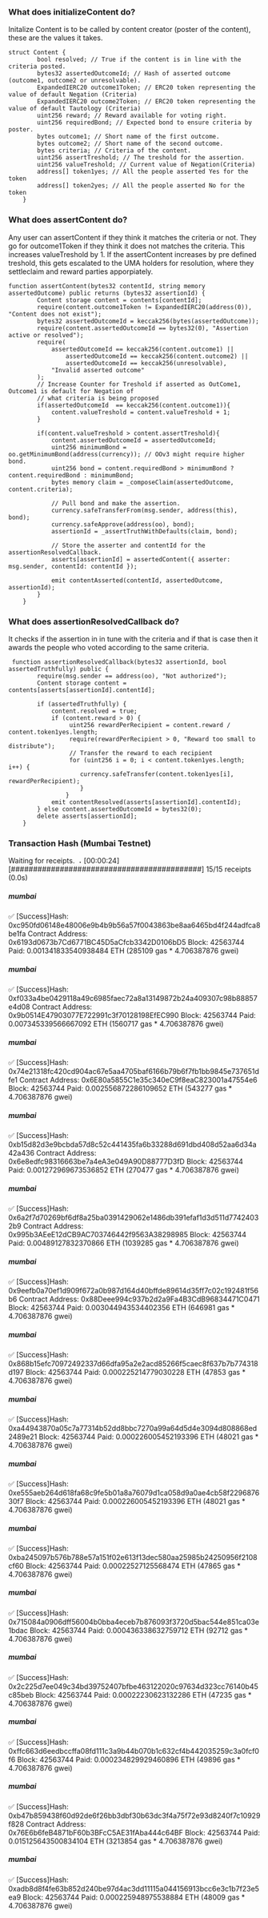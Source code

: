### What does initializeContent do?

Initalize Content is to be called by content creator (poster of the content), these are the values it takes. 

```
struct Content {
        bool resolved; // True if the content is in line with the criteria posted.
        bytes32 assertedOutcomeId; // Hash of asserted outcome (outcome1, outcome2 or unresolvable).
        ExpandedIERC20 outcome1Token; // ERC20 token representing the value of default Negation (Criteria)
        ExpandedIERC20 outcome2Token; // ERC20 token representing the value of default Tautology (Criteria)
        uint256 reward; // Reward available for voting right.
        uint256 requiredBond; // Expected bond to ensure criteria by poster.
        bytes outcome1; // Short name of the first outcome.
        bytes outcome2; // Short name of the second outcome.
        bytes criteria; // Criteria of the content.
        uint256 assertTreshold; // The treshold for the assertion. 
        uint256 valueTreshold; // Current value of Negation(Criteria)
        address[] token1yes; // All the people asserted Yes for the token
        address[] token2yes; // All the people asserted No for the token
    }

```

### What does assertContent do?
Any user can assertContent if they think it matches the criteria or not. They go for outcome1Token if they think
it does not matches the criteria. This increases valueTreshold by 1. If the assertContent increases by pre defined treshold, this gets escalated to the UMA holders for resolution, where they settleclaim and reward parties apporpiately. 

```
function assertContent(bytes32 contentId, string memory assertedOutcome) public returns (bytes32 assertionId) {
        Content storage content = contents[contentId];
        require(content.outcome1Token != ExpandedIERC20(address(0)), "Content does not exist");
        bytes32 assertedOutcomeId = keccak256(bytes(assertedOutcome));
        require(content.assertedOutcomeId == bytes32(0), "Assertion active or resolved");
        require(
            assertedOutcomeId == keccak256(content.outcome1) ||
                assertedOutcomeId == keccak256(content.outcome2) ||
                assertedOutcomeId == keccak256(unresolvable),
            "Invalid asserted outcome"
        );
        // Increase Counter for Treshold if asserted as OutCome1, Outcome1 is default for Negation of  
        // what criteria is being proposed
        if(assertedOutcomeId  == keccak256(content.outcome1)){
            content.valueTreshold = content.valueTreshold + 1;
        }

        if(content.valueTreshold > content.assertTreshold){
            content.assertedOutcomeId = assertedOutcomeId;
            uint256 minimumBond = oo.getMinimumBond(address(currency)); // OOv3 might require higher bond.
            uint256 bond = content.requiredBond > minimumBond ? content.requiredBond : minimumBond;
            bytes memory claim = _composeClaim(assertedOutcome, content.criteria);

            // Pull bond and make the assertion.
            currency.safeTransferFrom(msg.sender, address(this), bond);
            currency.safeApprove(address(oo), bond);
            assertionId = _assertTruthWithDefaults(claim, bond);

            // Store the asserter and contentId for the assertionResolvedCallback.
            asserts[assertionId] = assertedContent({ asserter: msg.sender, contentId: contentId });

            emit contentAsserted(contentId, assertedOutcome, assertionId);
        }
    }
```


### What does assertionResolvedCallback do? 
It checks if the assertion in in tune with the criteria and if that is case then it awards the
people who voted according to the same criteria. 

```
 function assertionResolvedCallback(bytes32 assertionId, bool assertedTruthfully) public {
        require(msg.sender == address(oo), "Not authorized");
        Content storage content = contents[asserts[assertionId].contentId];

        if (assertedTruthfully) {
            content.resolved = true;
            if (content.reward > 0) {
                 uint256 rewardPerRecipient = content.reward / content.token1yes.length;
                 require(rewardPerRecipient > 0, "Reward too small to distribute");
                 // Transfer the reward to each recipient
                 for (uint256 i = 0; i < content.token1yes.length; i++) {
                    currency.safeTransfer(content.token1yes[i], rewardPerRecipient);
                    }
                }
            emit contentResolved(asserts[assertionId].contentId);
        } else content.assertedOutcomeId = bytes32(0);
        delete asserts[assertionId];
    }
```

### Transaction Hash (Mumbai Testnet)
Waiting for receipts.
⠠ [00:00:24] [###########################################] 15/15 receipts (0.0s)
##### mumbai
✅  [Success]Hash: 0xc950fd06148e48006e9b4b9b56a57f0043863be8aa6465bd4f244adfca8be1fa
Contract Address: 0x6193d0673b7Cd6771BC45D5aCfcb3342D0106bD5
Block: 42563744
Paid: 0.001341833540938484 ETH (285109 gas * 4.706387876 gwei)


##### mumbai
✅  [Success]Hash: 0xf033a4be0429118a49c6985faec72a8a13149872b24a409307c98b88857e4d08
Contract Address: 0x9b0514E47903077E722991c3f70128198EfEC990
Block: 42563744
Paid: 0.007345339566667092 ETH (1560717 gas * 4.706387876 gwei)


##### mumbai
✅  [Success]Hash: 0x74e21318fc420cd904ac67e5aa4705baf6166b79b6f7fb1bb9845e737651dfe1
Contract Address: 0x6E80a5855C1e35c340eC9f8eaC823001a47554e6
Block: 42563744
Paid: 0.002556872286109652 ETH (543277 gas * 4.706387876 gwei)


##### mumbai
✅  [Success]Hash: 0xb15d82d3e9bcbda57d8c52c441435fa6b33288d691dbd408d52aa6d34a42a436
Contract Address: 0x6e8edfc98316663be7a4eA3e049A90D88777D3fD
Block: 42563744
Paid: 0.001272969673536852 ETH (270477 gas * 4.706387876 gwei)


##### mumbai
✅  [Success]Hash: 0x6a2f7d70269bf6df8a25ba0391429062e1486db391efaf1d3d511d77424032b9
Contract Address: 0x995b3AEeE12dCB9AC703746442f9563A38298985
Block: 42563744
Paid: 0.00489127832370866 ETH (1039285 gas * 4.706387876 gwei)


##### mumbai
✅  [Success]Hash: 0x9eefb0a70ef1d909f672a0b987d164d40bffde89614d35ff7c02c192481f56b6
Contract Address: 0x88Deee994c937b2d2a9Fa4B3CdB96834471C0471
Block: 42563744
Paid: 0.003044943534402356 ETH (646981 gas * 4.706387876 gwei)


##### mumbai
✅  [Success]Hash: 0x868b15efc70972492337d66dfa95a2e2acd85266f5caec8f637b7b774318d197
Block: 42563744
Paid: 0.000225214779030228 ETH (47853 gas * 4.706387876 gwei)


##### mumbai
✅  [Success]Hash: 0xa44943870a05c7a77314b52dd8bbc7270a99a64d5d4e3094d808868ed2489e21
Block: 42563744
Paid: 0.000226005452193396 ETH (48021 gas * 4.706387876 gwei)


##### mumbai
✅  [Success]Hash: 0xe555aeb264d618fa68c9fe5b01a8a76079d1ca058d9a0ae4cb58f229687630f7
Block: 42563744
Paid: 0.000226005452193396 ETH (48021 gas * 4.706387876 gwei)


##### mumbai
✅  [Success]Hash: 0xba245097b576b788e57a151f02e613f13dec580aa25985b24250956f2108cf60
Block: 42563744
Paid: 0.00022527125568474 ETH (47865 gas * 4.706387876 gwei)


##### mumbai
✅  [Success]Hash: 0x715084a0906dff56004b0bba4eceb7b876093f3720d5bac544e851ca03e1bdac
Block: 42563744
Paid: 0.000436338632759712 ETH (92712 gas * 4.706387876 gwei)


##### mumbai
✅  [Success]Hash: 0x2c225d7ee049c34bd39752407bfbe463122020c97634d323cc76140b45c85beb
Block: 42563744
Paid: 0.00022230623132286 ETH (47235 gas * 4.706387876 gwei)


##### mumbai
✅  [Success]Hash: 0xffc663d6eedbccffa08fd111c3a9b44b070b1c632cf4b442035259c3a0fcf0f6
Block: 42563744
Paid: 0.000234829929460896 ETH (49896 gas * 4.706387876 gwei)


##### mumbai
✅  [Success]Hash: 0xb47b859438f60d92de6f26bb3dbf30b63dc3f4a75f72e93d8240f7c10929f828
Contract Address: 0x76E6b6feB4871bF60b3BFcC5AE31fAba444c64BF
Block: 42563744
Paid: 0.015125643500834104 ETH (3213854 gas * 4.706387876 gwei)


##### mumbai
✅  [Success]Hash: 0xadb8d8f4fe63b852d240be97d4ac3dd11115a044156913bcc6e3c1b7f23e5ea9
Block: 42563744
Paid: 0.000225948975538884 ETH (48009 gas * 4.706387876 gwei)
